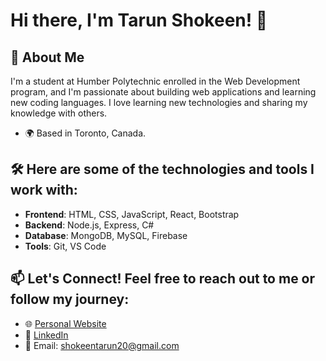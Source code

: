 # Hi there, I'm Tarun Shokeen! 👋

## 🚀 About Me
I'm a student at Humber Polytechnic enrolled in the Web Development program, and I'm  passionate about building web applications and  learning new coding languages. I love learning new technologies and sharing my knowledge with others.

- 🌍 Based in  Toronto, Canada.
  
## 🛠️ Here are some of the technologies and tools I work with:

- **Frontend**: HTML, CSS, JavaScript, React, Bootstrap
- **Backend**: Node.js, Express, C#
- **Database**: MongoDB, MySQL, Firebase
- **Tools**: Git, VS Code

## 📫 Let's Connect! Feel free to reach out to me or follow my journey:

- 🌐 [Personal Website](https://shokeendev.my.canva.site/)
- 💼 [LinkedIn](www.linkedin.com/in/shokeentarun20)
- 📧 Email: [shokeentarun20@gmail.com](mailto:shokeentarun20@gmail.com)
